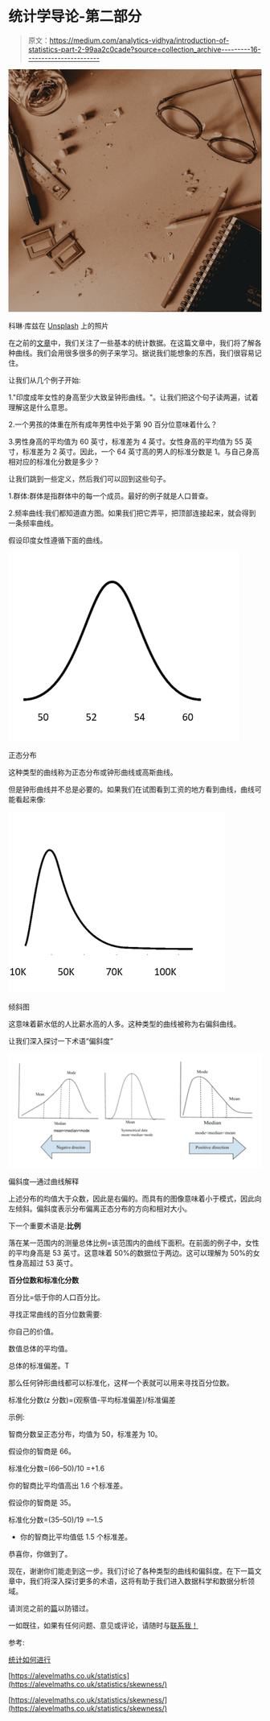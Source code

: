 # 统计学导论-第二部分

> 原文：<https://medium.com/analytics-vidhya/introduction-of-statistics-part-2-99aa2c0cade?source=collection_archive---------16----------------------->

![](img/7d7067eac818d1e63770deb84b55e669.png)

科琳·库兹在 [Unsplash](https://unsplash.com?utm_source=medium&utm_medium=referral) 上的照片

在之前的[文章](/@biswasstar/introduction-of-statistics-53b0f293e0e0)中，我们关注了一些基本的统计数据。在这篇文章中，我们将了解各种曲线。我们会用很多很多的例子来学习。据说我们能想象的东西，我们很容易记住。

让我们从几个例子开始:

1."印度成年女性的身高至少大致呈钟形曲线。"。让我们把这个句子读两遍，试着理解这是什么意思。

2.一个男孩的体重在所有成年男性中处于第 90 百分位意味着什么？

3.男性身高的平均值为 60 英寸，标准差为 4 英寸。女性身高的平均值为 55 英寸，标准差为 2 英寸。因此，一个 64 英寸高的男人的标准分数是 1。与自己身高相对应的标准化分数是多少？

让我们跳到一些定义，然后我们可以回到这些句子。

1.群体:群体是指群体中的每一个成员。最好的例子就是人口普查。

2.频率曲线:我们都知道直方图。如果我们把它弄平，把顶部连接起来，就会得到一条频率曲线。

假设印度女性遵循下面的曲线。

![](img/4f6bc10a913d78936506eeaa5809e4e4.png)

正态分布

这种类型的曲线称为正态分布或钟形曲线或高斯曲线。

但是钟形曲线并不总是必要的。如果我们在试图看到工资的地方看到曲线，曲线可能看起来像:

![](img/f86c61988b4d6a97b40d4caa15c3029e.png)

倾斜图

这意味着薪水低的人比薪水高的人多。这种类型的曲线被称为右偏斜曲线。

让我们深入探讨一下术语“偏斜度”

![](img/ca8aa73a86bdbec3e4e05e7612764ccf.png)

偏斜度—通过曲线解释

上述分布的均值大于众数，因此是右偏的。而具有的图像意味着小于模式，因此向左倾斜。偏斜度表示分布偏离正态分布的方向和相对大小。

下一个重要术语是:**比例**

落在某一范围内的测量总体比例=该范围内的曲线下面积。在前面的例子中，女性的平均身高是 53 英寸。这意味着 50%的数据位于两边。这可以理解为 50%的女性身高超过 53 英寸。

**百分位数和标准化分数**

百分比=低于你的人口百分比。

寻找正常曲线的百分位数需要:

你自己的价值。

数值总体的平均值。

总体的标准偏差。T

那么任何钟形曲线都可以标准化，这样一个表就可以用来寻找百分位数。

标准化分数(z 分数)=(观察值-平均标准偏差)/标准偏差

示例:

智商分数呈正态分布，均值为 50，标准差为 10。

假设你的智商是 66。

标准化分数=(66–50)/10 =+1.6

你的智商比平均值高出 1.6 个标准差。

假设你的智商是 35。

标准化分数=(35–50)/19 =–1.5

*   你的智商比平均值低 1.5 个标准差。

恭喜你，你做到了。

现在，谢谢你们能走到这一步。我们讨论了各种类型的曲线和偏斜度。在下一篇文章中，我们将深入探讨更多的术语，这将有助于我们进入数据科学和数据分析领域。

请浏览之前的[篇](/@biswasstar/introduction-of-statistics-53b0f293e0e0)以防错过。

一如既往，如果有任何问题、意见或评论，请随时与[联系我！](https://www.linkedin.com/in/parmita-biswas/)

参考:

[统计如何进行](https://www.statisticshowto.com/)

[https://alevelmaths.co.uk/statistics](https://alevelmaths.co.uk/statistics/skewness/)

[https://alevelmaths.co.uk/statistics/skewness/](https://alevelmaths.co.uk/statistics/skewness/)